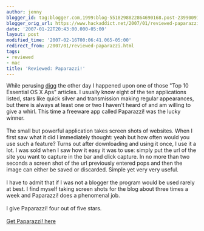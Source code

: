 ```yaml
---
author: jenny
blogger_id: tag:blogger.com,1999:blog-5518298822864690168.post-2399009116847589791
blogger_orig_url: https://www.hackaddict.net/2007/01/reviewed-paparazzi.html
date: '2007-01-22T20:43:00.000-05:00'
layout: post
modified_time: '2007-02-16T00:06:41.065-05:00'
redirect_from: /2007/01/reviewed-paparazzi.html
tags:
- reviewed
- mac
title: 'Reviewed: Paparazzi!'
---
```


While perusing <a href="http://www.digg.com">digg</a> the other day I happened upon one of those "Top 10 Essential OS X Aps" articles.  I usually know eight of the ten applications listed, stars like quick silver and transmission making regular appearances, but there is always at least one or two I haven't heard of and am willing to give a whirl.  This time a freeware app called Paparazzi! was the lucky winner.  <br/><br/>The small but powerful application takes screen shots of websites.  When I first saw what it did I immediately thought: yeah but how often would you use such a feature?  Turns out after downloading and using it once, I use it a lot.  I was sold when I saw how it easy it was to use: simply put the url of the site you want to capture in the bar and click capture.  In no more than two seconds a screen shot of the url previously entered pops and then the image can either be saved or discarded.  Simple yet very very useful.  <br/><br/>I have to admit that if I was not a blogger the program would be used rarely at best.  I find myself taking screen shots for the blog about three times a week and Paparazzi! does a phenomenal job.<br/><br/>I give Paparazzi! four out of five stars.<br/><br/><a href="http://www.derailer.org/paparazzi/">Get Paparazzi! here</a>